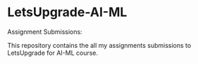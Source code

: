 # LetsUpgrade-AI-ML
Assignment Submissions:


This repository contains the all my assignments submissions to LetsUpgrade for AI-ML course.
